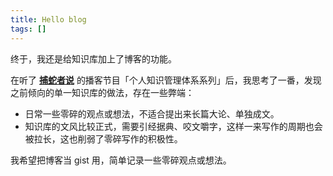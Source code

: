 ```yaml
---
title: Hello blog
tags: []
---
```


终于，我还是给知识库加上了博客的功能。

在听了 [**捕蛇者说**](https://podcasts.apple.com/cn/podcast/%E6%8D%95%E8%9B%87%E8%80%85%E8%AF%B4/id1471299491) 的播客节目「个人知识管理体系系列」后，我思考了一番，发现之前倾向的单一知识库的做法，存在一些弊端：

- 日常一些零碎的观点或想法，不适合提出来长篇大论、单独成文。
- 知识库的文风比较正式，需要引经据典、咬文嚼字，这样一来写作的周期也会被拉长，这也削弱了零碎写作的积极性。

我希望把博客当 gist 用，简单记录一些零碎观点或想法。
